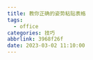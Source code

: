 ```yaml
---
title: 教你正确的姿势粘贴表格
tags:
  - office
categories: 技巧
abbrlink: 3968f26f
date: 2023-03-02 11:10:00
---
```

